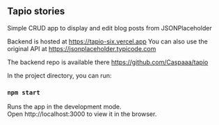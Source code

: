 ## Tapio stories

Simple CRUD app to display and edit blog posts from JSONPlaceholder

Backend is hosted at https://tapio-six.vercel.app
You can also use the original API at https://jsonplaceholder.typicode.com

The backend repo is available there https://github.com/Caspaaa/tapio

In the project directory, you can run:

### `npm start`

Runs the app in the development mode.\
Open http://localhost:3000 to view it in the browser.
